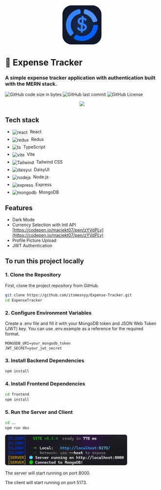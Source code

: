 <p align="center">
<img src="screenshots/logo.png" width="128px" />
<h1>💸 Expense Tracker</h1>
<h3>A simple expense tracker application with authentication built with the MERN stack.</h3>
</p>

![GitHub code size in bytes](https://img.shields.io/github/languages/code-size/maciekt07/ExpenseTracker?color=%230061FF)
![GitHub last commit](https://img.shields.io/github/last-commit/maciekt07/ExpenseTracker?color=%230061FF)
![GitHub License](https://img.shields.io/github/license/maciekt07/ExpenseTracker?color=%230061FF)

<p align="center">
<img src="screenshots/preview.png" width="650px" />
</p>

## Tech stack

<ul style="display: flex; flex-direction: column; gap:6px;">
  <li style="vertical-align: middle;">
    <img src="https://go-skill-icons.vercel.app/api/icons?i=react" alt="react" width="24" style="vertical-align: middle; margin-right: 4px;" /> React
  </li>
  <li style="vertical-align: middle;">
    <img src="https://go-skill-icons.vercel.app/api/icons?i=redux" alt="redux" width="24" style="vertical-align: middle; margin-right: 4px;" /> Redux
  </li>
   <li style="vertical-align: middle;">
    <img src="https://go-skill-icons.vercel.app/api/icons?i=ts" alt="ts" width="24" style="vertical-align: middle; margin-right: 4px;" /> TypeScript
  </li>
   <li style="vertical-align: middle;">
    <img src="https://go-skill-icons.vercel.app/api/icons?i=vite" alt="vite" width="24" style="vertical-align: middle; margin-right: 4px;" /> Vite
  </li>
   <li style="vertical-align: middle;">
    <img src="https://go-skill-icons.vercel.app/api/icons?i=tailwind" alt="Tailwind" width="24" style="vertical-align: middle; margin-right: 4px;" /> Tailwind CSS
  </li>
   <li style="vertical-align: middle;">
    <img src="https://go-skill-icons.vercel.app/api/icons?i=daisyui" alt="daisyui" width="24" style="vertical-align: middle; margin-right: 4px;"/> DaisyUI
  </li>
    <li style="vertical-align: middle;">
    <img src="https://go-skill-icons.vercel.app/api/icons?i=nodejs" alt="nodejs" width="24" style="vertical-align: middle; margin-right: 4px;" /> Node.js
  </li>
    <li style="vertical-align: middle;">
    <img src="https://go-skill-icons.vercel.app/api/icons?i=express" alt="express" width="24" style="vertical-align: middle; margin-right: 4px;" /> Express
  </li>
     <li style="vertical-align: middle;">
    <img src="https://go-skill-icons.vercel.app/api/icons?i=mongodb" alt="mongodb" width="24" style="vertical-align: middle; margin-right: 4px;" /> MongoDB
  </li>
</ul>

## Features

- Dark Mode
- Currency Selection with Intl API [https://codepen.io/maciekt07/pen/zYVdPLy](https://codepen.io/maciekt07/pen/zYVdPLy)
- Profile Picture Upload
- JWT Authentication

## To run this project locally

### 1. Clone the Repository

First, clone the project repository from GitHub.

```bash
git clone https://github.com/itsmesnyy/Expense-Tracker.git
cd ExpenseTracker
```

### 2. Configure Environment Variables

Create a .env file and fill it with your MongoDB token and JSON Web Token (JWT) key. You can use .env.example as a reference for the required format.

```env
MONGODB_URI=your_mongodb_token
JWT_SECRET=your_jwt_secret
```

### 3. Install Backend Dependencies

```bash
npm install
```

### 4. Install Frontend Dependencies

```bash
cd frontend
npm install
```

### 5. Run the Server and Client

```bash
cd ..
npm run dev
```

<img src="screenshots/console.png" width="400px" />

The server will start running on port 8000.

The client will start running on port 5173.
